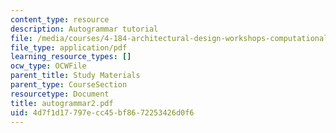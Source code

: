 ```yaml
---
content_type: resource
description: Autogrammar tutorial
file: /media/courses/4-184-architectural-design-workshops-computational-design-for-housing-spring-2002/4d7f1d17797ecc45bf8672253426d0f6_autogrammar2.pdf
file_type: application/pdf
learning_resource_types: []
ocw_type: OCWFile
parent_title: Study Materials
parent_type: CourseSection
resourcetype: Document
title: autogrammar2.pdf
uid: 4d7f1d17-797e-cc45-bf86-72253426d0f6
---
```

